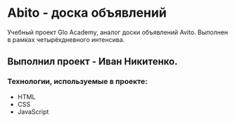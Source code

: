 # Abito - доска объявлений
Учебный проект Glo Academy, аналог доски объявлений Avito. Выполнен в рамках четырёхдневного интенсива.

## Выполнил проект - Иван Никитенко.

### Технологии, используемые в проекте:
- HTML
- CSS
- JavaScript
